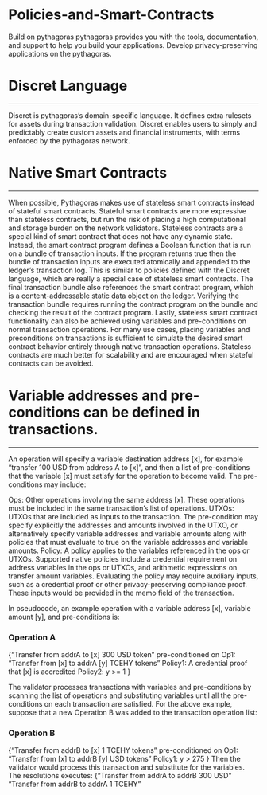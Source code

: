 # Policies-and-Smart-Contracts
Build on pythagoras
pythagoras provides you with the tools, documentation, and support to help you build your applications. 
Develop privacy-preserving applications on the pythagoras.
# Discret Language
---
Discret is pythagoras’s domain-specific language. It defines extra rulesets for assets during transaction validation.
Discret enables users to simply and predictably create custom assets and financial instruments, with terms enforced by the pythagoras network.

# Native Smart Contracts
---
When possible, Pythagoras makes use of stateless smart contracts instead of stateful smart contracts.
Stateful smart contracts are more expressive than stateless contracts, but run the risk of placing a high computational and storage burden on the network validators.
Stateless contracts are a special kind of smart contract that does not have any dynamic state. 
Instead, the smart contract program defines a Boolean function that is run on a bundle of transaction inputs.
If the program returns true then the bundle of transaction inputs are executed atomically and appended to the ledger’s transaction log.
This is similar to policies defined with the Discret language, which are really a special case of stateless smart contracts.
The final transaction bundle also references the smart contract program, which is a content-addressable static data object on the ledger. 
Verifying the transaction bundle requires running the contract program on the bundle and checking the result of the contract program.
Lastly, stateless smart contract functionality can also be achieved using variables and pre-conditions on normal transaction operations. 
For many use cases, placing variables and preconditions on transactions is sufficient to simulate the desired smart contract behavior entirely through native transaction operations. Stateless contracts are much better for scalability and are encouraged when stateful contracts can be avoided.
# Variable addresses and pre-conditions can be defined in transactions.
---
An operation will specify a variable destination address [x], for example “transfer 100 USD from address A to [x]”, and then a list of pre-conditions that the variable [x] must satisfy for the operation to become valid. The pre-conditions may include:

 
Ops: Other operations involving the same address [x]. These operations must be included in the same transaction’s list of operations.
UTXOs: UTXOs that are included as inputs to the transaction. The pre-condition may specify explicitly the addresses and amounts involved in the UTXO, or alternatively specify variable addresses and variable amounts along with policies that must evaluate to true on the variable addresses and variable amounts.
Policy: A policy applies to the variables referenced in the ops or UTXOs. Supported native policies include a credential requirement on address variables in the ops or UTXOs, and arithmetic expressions on transfer amount variables. Evaluating the policy may require auxiliary inputs, such as a credential proof or other privacy-preserving compliance proof. These inputs would be provided in the memo field of the transaction.

 

In pseudocode, an example operation with a variable address [x], variable amount [y], and pre-conditions is:
### Operation A
{“Transfer from addrA to [x] 300 USD token”
pre-conditioned on Op1: “Transfer from [x] to addrA [y] TCEHY tokens”
Policy1: A credential proof that [x] is accredited
Policy2: y >= 1
}

The validator processes transactions with variables and pre-conditions by scanning the list of operations and substituting variables until all the pre-conditions on each transaction are satisfied. For the above example, suppose that a new Operation B was added to the transaction operation list:

### Operation B  
{“Transfer from addrB to [x] 1 TCEHY tokens”
pre-conditioned on
Op1: “Transfer from [x] to addrB [y] USD tokens”
Policy1: y > 275 <proof of addrB accreditation>
}
Then the validator would process this transaction and substitute for the variables. The resolutions executes:
{“Transfer from addrA to addrB 300 USD” “Transfer from addrB to addrA 1 TCEHY”
